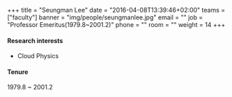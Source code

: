 +++
title = "Seungman Lee"
date = "2016-04-08T13:39:46+02:00"
teams = ["faculty"]
banner = "img/people/seungmanlee.jpg"
email = ""
job = "Professor Emeritus(1979.8~2001.2)"
phone = ""
room = ""
weight = 14
+++

#### Research interests
+ Cloud Physics

#### Tenure
1979.8 ~ 2001.2
